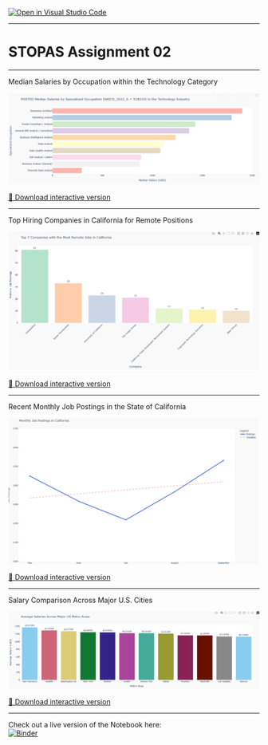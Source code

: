 [![Open in Visual Studio Code](https://classroom.github.com/assets/open-in-vscode-2e0aaae1b6195c2367325f4f02e2d04e9abb55f0b24a779b69b11b9e10269abc.svg)](https://classroom.github.com/online_ide?assignment_repo_id=18925730&assignment_repo_type=AssignmentRepo)
___

# STOPAS Assignment 02
___

Median Salaries by Occupation within the Technology Category

![Fig 01](plots/fig_01_salary_by_occupation.png)

[🔗 Download interactive version](plots/fig_01_salary_by_occupation.html)

---

Top Hiring Companies in California for Remote Positions

![Fig 02](plots/fig_02_remote_jobs_ca.png)

[🔗 Download interactive version](plots/fig_02_remote_jobs_ca.html)

---

Recent Monthly Job Postings in the State of California

![Fig 03](plots/fig_03_monthly_trends_ca.png)

[🔗 Download interactive version](plots/fig_03_monthly_trends_ca.html)

---

Salary Comparison Across Major U.S. Cities

![Fig 04](plots/fig_04_salary_by_city.png)

[🔗 Download interactive version](plots/fig_04_salary_by_city.html)

___

Check out a live version of the Notebook here:<br>
[![Binder](https://mybinder.org/badge_logo.svg)](https://mybinder.org/v2/gh/jtstopas/STOPAS_assignment_02_analysis/HEAD?labpath=STOPAS_assignment_2.ipynb)

